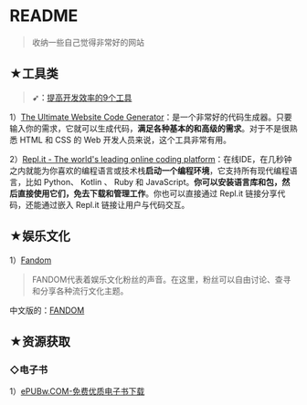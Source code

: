 # README

> 收纳一些自己觉得非常好的网站

## ★工具类

> **➹：**[提高开发效率的9个工具](https://time.geekbang.org/column/article/183482)

1）[The Ultimate Website Code Generator](https://webcode.tools/)：是一个非常好的代码生成器。只要输入你的需求，它就可以生成代码，**满足各种基本的和高级的需求**。对于不是很熟悉 HTML 和 CSS 的 Web 开发人员来说，这个工具非常有用。

2）[Repl.it - The world's leading online coding platform](https://repl.it/)：在线IDE，在几秒钟之内就能为你喜欢的编程语言或技术栈**启动一个编程环境**，它支持所有现代编程语言，比如 Python、 Kotlin 、 Ruby 和 JavaScript。**你可以安装语言库和包，然后直接使用它们，免去下载和管理工作**。你也可以直接通过 Repl.it 链接分享代码，还能通过嵌入 Repl.it 链接让用户与代码交互。

## ★娱乐文化

1）[Fandom](https://www.fandom.com/)

> FANDOM代表着娱乐文化粉丝的声音。在这里，粉丝可以自由讨论、查寻和分享各种流行文化主题。

中文版的：[FANDOM](https://www.fandom.com/explore-zh?uselang=zh)

## ★资源获取

### ◇电子书

1）[ePUBw.COM-免费优质电子书下载](https://epubw.com/)



